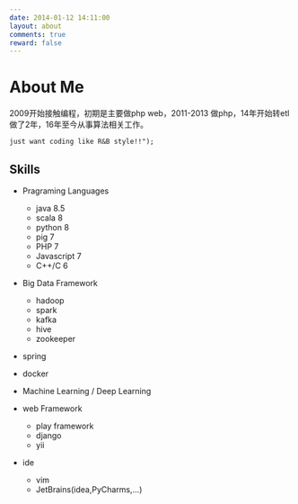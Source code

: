 ```yaml
---
date: 2014-01-12 14:11:00
layout: about
comments: true
reward: false
---
```

# About Me 

2009开始接触编程，初期是主要做php web，2011-2013 做php，14年开始转etl 做了2年，16年至今从事算法相关工作。

```
just want coding like R&B style!!");
```

## Skills

- Pragraming Languages
    - java 8.5
    - scala 8
    - python 8
    - pig 7
    - PHP 7
    - Javascript 7
    - C++/C 6

- Big Data Framework
    - hadoop
    - spark
    - kafka
    - hive
    - zookeeper
- spring 
- docker
- Machine Learning / Deep Learning
- web Framework
    - play framework
    - django
    - yii
- ide
    - vim
    - JetBrains(idea,PyCharms,...)
